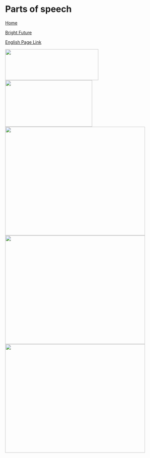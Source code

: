 # Parts of speech


[Home](all-files-links.md)

[Bright Future](bright-future.md)

[English Page Link](all-english-links.md)


<img src="https://i.ytimg.com/vi/0l69KEx7GQo/maxresdefault.jpg" width="300" height="100">
<img src="https://mycoaching.in/wp-content/uploads/Parts-of-Speech.webp" width="280" height="150">
<img src="https://vuniversity.in/wp-content/uploads/2023/09/Parts-Of-Speech.png" width="450" height="350">
<img src="https://i.pinimg.com/736x/70/2d/44/702d444f2f32bd161726cd9ceeb97863.jpg" width="450" height="350">
<img src="https://exampariksha.com/wp-content/uploads/2015/02/parts-of-speech.jpg" width="450" height="350">

